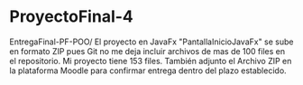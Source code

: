 # ProyectoFinal-4
EntregaFinal-PF-POO/
El proyecto en JavaFx "PantallaInicioJavaFx" se sube en formato ZIP pues Git no me deja incluir archivos de mas de 100 files en el repositorio. Mi proyecto tiene 153 files.
También adjunto el Archivo ZIP en la plataforma Moodle para confirmar entrega dentro del plazo establecido.
